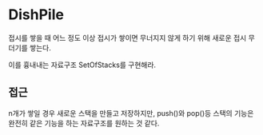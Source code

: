 # DishPile

접시를 쌓을 때 어느 정도 이상 접시가 쌓이면 무너지지 않게 하기 위해 새로운 접시 무더기를 쌓는다.

이를 흉내내는 자료구조 SetOfStacks를 구현해라.

## 접근

n개가 쌓일 경우 새로운 스택을 만들고 저장하지만, push()와 pop()등 스택의 기능은 완전히 같은 기능을 하는 자료구조를 원하는 것 같다.
